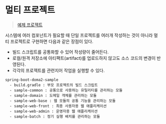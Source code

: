 # 멀티 프로젝트

> [예제 프로젝트](https://github.com/miyabayt/spring-boot-doma2-sample)

시스템에 여러 컴포넌트가 필요할 때 단일 프로젝트를 여러개 작성하는 것이 아니라 멀티 프로젝트로 구현하면 다음과 같은 장점이 있다.

- 빌드 스크립트를 공통화할 수 있어 작성량이 줄어든다.
- 로컬/원격 저장소에 아티팩트(artifact)를 업로드하지 않고도 소스 코드의  변경이 반영된다.
- 각각의 프로젝트를 관련지어 작업을 실행할 수 있다.

```
spring-boot-doma2-sample
  - build.gradle : 부모 프로젝트의 빌드 스크립트
  - sample-common : 공통으로 사용하는 유틸리티를 관리하는 모듈
  - sample-domain : 도메일 객체를 관리하는 모듈
  - sample-web-base : 웹 모듈의 공통 기능을 관리하는 모듈
  - sample-web-front : 최종 사용자용 웹 애플리케이션
  - sample-web-admin : 운영자용 웹 애플리케이션
  - sample-batch : 정기 실행 배치를 관리하는 모듈
```
